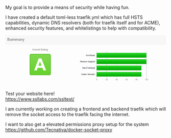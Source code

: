 My goal is to provide a means of security while having fun.

I have created a default toml-less traefik.yml which has full HSTS capabilities, dynamic DNS resolvers (both for traefik itself and for ACME), enhanced security features, and whitelistings to help with compatibility.

<p align="center">
  <img src="https://github.com/Artiume/docker-swarm/blob/master/A-rating-cert.PNG" width="700"/>

Test your website here! <br>
https://www.ssllabs.com/ssltest/

I am currently working on creating a frontend and backend traefik which will remove the socket access to the traefik facing the internet.

I want to also get a elevated permissions proxy setup for the system https://github.com/Tecnativa/docker-socket-proxy 
